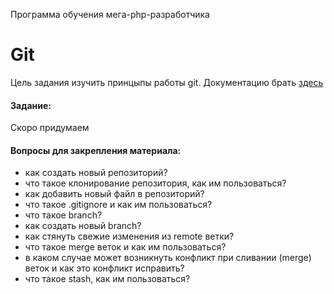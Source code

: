 Программа обучения мега-php-разработчика

Git
=====

Цель задания изучить принцыпы работы git. Документацию брать [здесь](http://git-scm.com/documentation)

#### Задание:
Скоро придумаем

#### Вопросы для закрепления материала:
- как создать новый репозиторий?
- что такое клонирование репозитория, как им пользоваться?
- как добавить новый файл в репозиторий?
- что такое .gitignore и как им пользоваться?
- что такое branch?
- как создать новый branch?
- как стянуть свежие изменения из remote ветки?
- что такое merge веток и как им пользоваться?
- в каком случае может возникнуть конфликт при сливании (merge) веток и как это конфликт исправить?
- что такое stash, как им пользоваться?
